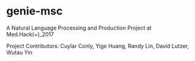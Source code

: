 # genie-msc
A Natural Language Processing and Production Project at Med.Hack(+)_2017


Project Contributors: Cuylar Conly, Yige Huang, Randy Lin, David Lutzer, Wutau Yin
